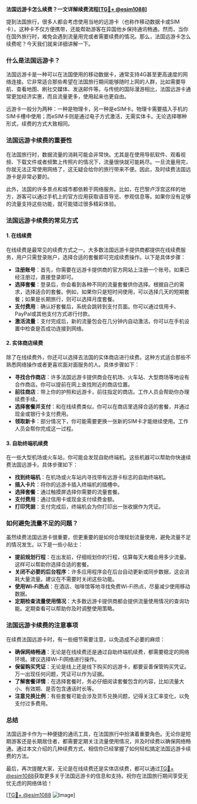 **法国远游卡怎么续费？一文详解续费流程[[TG💪+ @esim1088](https://t.me/s/esim1088)]**

提到法国旅行，很多人都会考虑使用当地的远游卡（也称作移动数据卡或SIM卡）。这种卡不仅方便携带，还能帮助游客在异国他乡保持通讯畅通。然而，当你在国外旅行时，难免会遇到流量用完或者需要续费的情况。那么，法国远游卡怎么续费呢？今天我们就来详细讲解一下。

### 什么是法国远游卡？

法国远游卡是一种可以在法国使用的移动数据卡，通常支持4G甚至更高速度的网络连接。它非常适合那些希望在法国旅行期间能够随时上网的人群，比如需要导航、查看地图、刷社交媒体、发送邮件等。与传统的国际漫游相比，法国远游卡通常更加经济实惠，而且流量更多，使用起来也更自由。

远游卡一般分为两种：一种是物理卡，另一种是eSIM卡。物理卡需要插入手机的SIM卡槽中使用；而eSIM卡则是通过电子方式激活，无需实体卡。无论选择哪种形式，续费的方式大致相同。

### 法国远游卡续费的重要性

在法国旅行时，数据流量的消耗可能会非常快。尤其是在使用导航软件、观看视频、下载文件或者频繁上传照片的情况下，流量很快就可能耗尽。一旦流量用完，你就无法正常使用网络了，这无疑会给你的旅行带来不便。因此，及时续费法国远游卡是非常必要的。

此外，法国的许多景点和城市都依赖于网络服务。比如，在巴黎卢浮宫这样的地方，游客可以通过手机上的官方应用获取语音导览、参观信息等。如果你没有足够的流量支持这些功能，就可能错过很多精彩体验。

### 法国远游卡续费的常见方式

#### 1. 在线续费

在线续费是最常见的续费方式之一。大多数法国远游卡提供商都提供在线续费服务，用户只需登录账户，选择合适的套餐即可完成续费操作。以下是具体步骤：

- **注册账号**：首先，你需要在远游卡提供商的官方网站上注册一个账号。如果已经注册过，直接登录即可。
- **选择套餐**：登录后，你会看到各种不同的流量套餐供你选择。根据自己的需求，选择适合的套餐。例如，如果你只是短时间使用，可以选择几天的短期套餐；如果是长期旅行，则可以选择月度套餐。
- **支付费用**：确认好套餐后，系统会跳转到支付页面。你可以通过信用卡、PayPal或其他支付方式进行付款。
- **激活流量**：支付完成后，新的流量包会在几分钟内自动激活。你可以在手机设置中检查是否成功连接到网络。

#### 2. 实体商店续费

除了在线续费外，你还可以选择去法国的实体商店进行续费。这种方式适合那些不熟悉网络操作或者更喜欢面对面服务的人。具体步骤如下：

- **寻找合作商店**：许多法国远游卡提供商会在机场、火车站、大型商场等地设有合作商店。你可以提前在网上查找附近的商店位置。
- **前往商店**：带上你的护照和远游卡，前往指定的商店。工作人员会帮助你办理续费手续。
- **选择套餐并支付**：和在线续费类似，你可以在商店里选择合适的套餐，并通过现金或银行卡支付费用。
- **领取新卡**：部分情况下，你可能需要更换一张新的SIM卡才能继续使用。工作人员会帮你完成这一过程。

#### 3. 自助终端机续费

在一些大型机场或火车站，你可能会发现自助终端机。这些机器可以帮助你快速续费法国远游卡。具体步骤如下：

- **找到终端机**：在机场或火车站内寻找带有远游卡标志的自助终端机。
- **插入卡片**：将你的远游卡插入终端机的插槽中。
- **选择套餐**：通过触摸屏选择你需要的流量套餐。
- **支付费用**：通过信用卡或现金支付续费金额。
- **打印凭据**：支付完成后，终端机会为你打印出一张收据作为凭证。

### 如何避免流量不足的问题？

虽然续费法国远游卡很重要，但更重要的是如何合理规划流量使用，避免流量不足的情况发生。以下是一些小贴士：

- **提前规划行程**：在出发前，仔细规划你的行程，估算每天大概会用多少流量。这样可以帮助你选择合适的套餐。
- **关闭不必要的后台程序**：许多应用程序会在后台自动更新或同步数据，这会消耗大量流量。建议在不需要时关闭这些功能。
- **使用Wi-Fi热点**：在酒店、咖啡馆等地寻找免费Wi-Fi热点，尽量减少使用移动数据。
- **定期检查流量使用情况**：大多数远游卡提供商都会提供流量使用情况的查询功能。定期查看可以帮助你及时调整使用策略。

### 法国远游卡续费的注意事项

在续费法国远游卡时，有一些细节需要注意，以免造成不必要的麻烦：

- **确保网络畅通**：无论是在线续费还是通过自助终端机续费，都需要稳定的网络环境。建议选择Wi-Fi网络进行操作。
- **保留购买凭证**：无论是线上还是线下购买的远游卡，都要妥善保管购买凭证。万一出现任何问题，凭证可以作为证据。
- **了解套餐详情**：在选择套餐时，务必仔细阅读套餐包含的内容，比如流量大小、有效期、是否包含通话时长等。
- **注意兑换比例**：有些套餐可能会涉及货币兑换问题，记得关注汇率变化，以免支付过多费用。

### 总结

法国远游卡作为一种便捷的通讯工具，在法国旅行中扮演着重要角色。无论你是短期游客还是长期居住者，都需要定期关注流量使用情况，并及时续费以确保网络畅通。通过本文介绍的几种续费方式，相信你已经掌握了如何轻松搞定法国远游卡续费的方法。

最后，再次提醒大家，无论是在线续费还是实体店续费，都可以通过[TG💪+ @esim1088](https://t.me/s/esim1088)获取更多关于法国远游卡的信息和支持。祝你在法国旅行期间享受无忧无虑的网络体验！

[[TG💪+ @esim1088](https://t.me/s/esim1088) ![Image](https://i.postimg.cc/4NQfJmqS/Snipaste-2025-05-13-00-14-12.png)]
